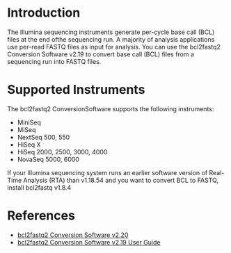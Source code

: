 # Introduction

The Illumina sequencing instruments generate per-cycle base call (BCL) files at the end ofthe sequencing run. A
majority of analysis applications use per-read FASTQ files as input for analysis. You can use the bcl2fastq2 Conversion
Software v2.19 to convert base call (BCL) files from a sequencing run into FASTQ files.

# Supported Instruments
The bcl2fastq2 ConversionSoftware supports the following instruments:
* MiniSeq
* MiSeq
* NextSeq 500, 550
* HiSeq X
* HiSeq 2000, 2500, 3000, 4000
* NovaSeq 5000, 6000

If your Illumina sequencing system runs an earlier software version of Real-Time Analysis (RTA) than v1.18.54 and you
want to convert BCL to FASTQ, install bcl2fastq v1.8.4

# References

* [bcl2fastq2 Conversion Software v2.20](https://support.illumina.com/downloads/bcl2fastq-conversion-software-v2-20.html)
* [bcl2fastq2 Conversion Software v2.19 User Guide](https://support.illumina.com/content/dam/illumina-support/documents/documentation/software_documentation/bcl2fastq/bcl2fastq2_guide_15051736_v2.pdf)
